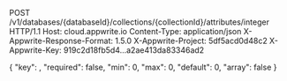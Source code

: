 POST /v1/databases/{databaseId}/collections/{collectionId}/attributes/integer HTTP/1.1
Host: cloud.appwrite.io
Content-Type: application/json
X-Appwrite-Response-Format: 1.5.0
X-Appwrite-Project: 5df5acd0d48c2
X-Appwrite-Key: 919c2d18fb5d4...a2ae413da83346ad2

{
  "key": ,
  "required": false,
  "min": 0,
  "max": 0,
  "default": 0,
  "array": false
}
